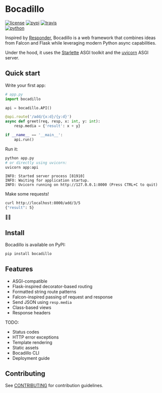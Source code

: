 # Bocadillo

[![license](https://img.shields.io/pypi/l/bocadillo.svg)][pypi-url]
[![pypi](https://img.shields.io/pypi/v/bocadillo.svg)][pypi-url]
[![travis](https://img.shields.io/travis-ci/florimondmanca/bocadillo.svg)][travis-url]  
[![python](https://img.shields.io/pypi/pyversions/bocadillo.svg)][pypi-url]

Inspired by [Responder](http://python-responder.org), Bocadillo is a web framework that combines ideas from Falcon and Flask while leveraging modern Python async capabilities.

Under the hood, it uses the [Starlette](https://www.starlette.io) ASGI toolkit and the [uvicorn](https://www.uvicorn.org) ASGI server.

## Quick start

Write your first app:

```python
# app.py
import bocadillo

api = bocadillo.API()

@api.route('/add/{x:d}/{y:d}')
async def greet(req, resp, x: int, y: int):
    resp.media = {'result': x + y}

if __name__ == '__main__':
    api.run()
```

Run it:

```bash
python app.py
# or directly using uvicorn:
uvicorn app:api
```

```
INFO: Started server process [81910]
INFO: Waiting for application startup.
INFO: Uvicorn running on http://127.0.0.1:8000 (Press CTRL+C to quit)
```

Make some requests!

```bash
curl http://localhost:8000/add/3/5
{"result": 5}
```

🌯💥

## Install

Bocadillo is available on PyPI:

```bash
pip install bocadillo
```

## Features

- ASGI-compatible
- Flask-inspired decorator-based routing
- Formatted string route patterns
- Falcon-inspired passing of request and response
- Send JSON using `resp.media`
- Class-based views
- Response headers

TODO:

- Status codes
- HTTP error exceptions
- Template rendering
- Static assets
- Bocadillo CLI
- Deployment guide

## Contributing

See [CONTRIBUTING](CONTRIBUTING.md) for contribution guidelines.

<!-- URLs -->

[travis-url]: https://travis-ci.org/florimondmanca/bocadillo

[pypi-url]: https://pypi.org/project/bocadillo/